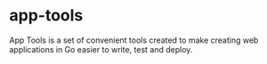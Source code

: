 # app-tools

App Tools is a set of convenient tools created to make creating web
applications in Go easier to write, test and deploy.